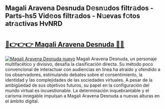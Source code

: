 ## Magali Aravena Desnuda D𝚎sn𝚞dos filtr𝚊dos - Parts-hs5 Vid𝚎os filtr𝚊dos - N𝚞evas f𝚘tos atr𝚊ctivas HvNRD

# <h2><a href="http://mb1jx23.tromn.icu/?c=Magali+Aravena+Desnuda">🔗👉👉👉 Magali Aravena Desnuda 🔗🔗</a></h2>

[![Magali Aravena Desnuda nuevo](https://i.imgur.com/pEAQMta.gif)](http://mb1jx23.tromn.icu/?c=Magali+Aravena+Desnuda)
Magali Aravena Desnuda, un personaje multifacético y divisivo, desafía la clasificación directa. Su método poco convencional de interactuar con audiencias en línea ha atraído y ofendido a los observadores, estimulando debates sobre el consentimiento, la identidad y las complejidades de las sociedades virtuales. A pesar de la ambigüedad de sus objetivos futuros, su papel en la configuración del mundo virtual es incuestionable. La determinación inquebrantable y el carisma innegable impulsan a Magali Aravena Desnuda a nuevas alturas en el ámbito digital.
